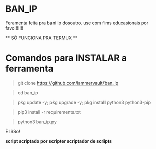 # BAN_IP

Feramenta feita pra bani ip dosoutro. use com fims educasionais por favo!!!!!!!

** SÓ FUNCIONA PRA TERMUX ** 

# Comandos para INSTALAR a ferramenta

>git clone https://github.com/lammervault/ban_ip

>cd ban_ip

>pkg update -y; pkg upgrade -y; pkg install python3 python3-pip

>pip3 install -r requirements.txt

>python3 ban_ip.py


È ISSo!



**script scriptado por scripter scriptador de scripts**
